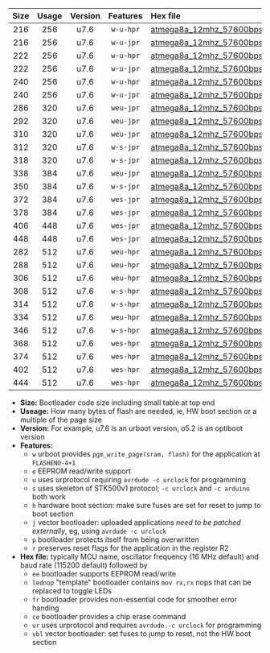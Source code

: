 |Size|Usage|Version|Features|Hex file|
|:-:|:-:|:-:|:-:|:--|
|216|256|u7.6|`w-u-hpr`|[atmega8a_12mhz_57600bps_ur.hex](https://raw.githubusercontent.com/stefanrueger/urboot/main//atmega8a_12mhz_57600bps_ur.hex)|
|216|256|u7.6|`w-u-jpr`|[atmega8a_12mhz_57600bps_ur_vbl.hex](https://raw.githubusercontent.com/stefanrueger/urboot/main//atmega8a_12mhz_57600bps_ur_vbl.hex)|
|222|256|u7.6|`w-u-hpr`|[atmega8a_12mhz_57600bps_lednop_ur.hex](https://raw.githubusercontent.com/stefanrueger/urboot/main//atmega8a_12mhz_57600bps_lednop_ur.hex)|
|222|256|u7.6|`w-u-jpr`|[atmega8a_12mhz_57600bps_lednop_ur_vbl.hex](https://raw.githubusercontent.com/stefanrueger/urboot/main//atmega8a_12mhz_57600bps_lednop_ur_vbl.hex)|
|240|256|u7.6|`w-u-hpr`|[atmega8a_12mhz_57600bps_lednop_fr_ur.hex](https://raw.githubusercontent.com/stefanrueger/urboot/main//atmega8a_12mhz_57600bps_lednop_fr_ur.hex)|
|240|256|u7.6|`w-u-jpr`|[atmega8a_12mhz_57600bps_lednop_fr_ur_vbl.hex](https://raw.githubusercontent.com/stefanrueger/urboot/main//atmega8a_12mhz_57600bps_lednop_fr_ur_vbl.hex)|
|286|320|u7.6|`weu-jpr`|[atmega8a_12mhz_57600bps_ee_ur_vbl.hex](https://raw.githubusercontent.com/stefanrueger/urboot/main//atmega8a_12mhz_57600bps_ee_ur_vbl.hex)|
|292|320|u7.6|`weu-jpr`|[atmega8a_12mhz_57600bps_ee_lednop_ur_vbl.hex](https://raw.githubusercontent.com/stefanrueger/urboot/main//atmega8a_12mhz_57600bps_ee_lednop_ur_vbl.hex)|
|310|320|u7.6|`weu-jpr`|[atmega8a_12mhz_57600bps_ee_lednop_fr_ur_vbl.hex](https://raw.githubusercontent.com/stefanrueger/urboot/main//atmega8a_12mhz_57600bps_ee_lednop_fr_ur_vbl.hex)|
|312|320|u7.6|`w-s-jpr`|[atmega8a_12mhz_57600bps_vbl.hex](https://raw.githubusercontent.com/stefanrueger/urboot/main//atmega8a_12mhz_57600bps_vbl.hex)|
|318|320|u7.6|`w-s-jpr`|[atmega8a_12mhz_57600bps_lednop_vbl.hex](https://raw.githubusercontent.com/stefanrueger/urboot/main//atmega8a_12mhz_57600bps_lednop_vbl.hex)|
|338|384|u7.6|`weu-jpr`|[atmega8a_12mhz_57600bps_ee_lednop_fr_ce_ur_vbl.hex](https://raw.githubusercontent.com/stefanrueger/urboot/main//atmega8a_12mhz_57600bps_ee_lednop_fr_ce_ur_vbl.hex)|
|350|384|u7.6|`w-s-jpr`|[atmega8a_12mhz_57600bps_lednop_fr_vbl.hex](https://raw.githubusercontent.com/stefanrueger/urboot/main//atmega8a_12mhz_57600bps_lednop_fr_vbl.hex)|
|372|384|u7.6|`wes-jpr`|[atmega8a_12mhz_57600bps_ee_vbl.hex](https://raw.githubusercontent.com/stefanrueger/urboot/main//atmega8a_12mhz_57600bps_ee_vbl.hex)|
|378|384|u7.6|`wes-jpr`|[atmega8a_12mhz_57600bps_ee_lednop_vbl.hex](https://raw.githubusercontent.com/stefanrueger/urboot/main//atmega8a_12mhz_57600bps_ee_lednop_vbl.hex)|
|406|448|u7.6|`wes-jpr`|[atmega8a_12mhz_57600bps_ee_lednop_fr_vbl.hex](https://raw.githubusercontent.com/stefanrueger/urboot/main//atmega8a_12mhz_57600bps_ee_lednop_fr_vbl.hex)|
|448|448|u7.6|`wes-jpr`|[atmega8a_12mhz_57600bps_ee_lednop_fr_ce_vbl.hex](https://raw.githubusercontent.com/stefanrueger/urboot/main//atmega8a_12mhz_57600bps_ee_lednop_fr_ce_vbl.hex)|
|282|512|u7.6|`weu-hpr`|[atmega8a_12mhz_57600bps_ee_ur.hex](https://raw.githubusercontent.com/stefanrueger/urboot/main//atmega8a_12mhz_57600bps_ee_ur.hex)|
|288|512|u7.6|`weu-hpr`|[atmega8a_12mhz_57600bps_ee_lednop_ur.hex](https://raw.githubusercontent.com/stefanrueger/urboot/main//atmega8a_12mhz_57600bps_ee_lednop_ur.hex)|
|306|512|u7.6|`weu-hpr`|[atmega8a_12mhz_57600bps_ee_lednop_fr_ur.hex](https://raw.githubusercontent.com/stefanrueger/urboot/main//atmega8a_12mhz_57600bps_ee_lednop_fr_ur.hex)|
|308|512|u7.6|`w-s-hpr`|[atmega8a_12mhz_57600bps.hex](https://raw.githubusercontent.com/stefanrueger/urboot/main//atmega8a_12mhz_57600bps.hex)|
|314|512|u7.6|`w-s-hpr`|[atmega8a_12mhz_57600bps_lednop.hex](https://raw.githubusercontent.com/stefanrueger/urboot/main//atmega8a_12mhz_57600bps_lednop.hex)|
|334|512|u7.6|`weu-hpr`|[atmega8a_12mhz_57600bps_ee_lednop_fr_ce_ur.hex](https://raw.githubusercontent.com/stefanrueger/urboot/main//atmega8a_12mhz_57600bps_ee_lednop_fr_ce_ur.hex)|
|346|512|u7.6|`w-s-hpr`|[atmega8a_12mhz_57600bps_lednop_fr.hex](https://raw.githubusercontent.com/stefanrueger/urboot/main//atmega8a_12mhz_57600bps_lednop_fr.hex)|
|368|512|u7.6|`wes-hpr`|[atmega8a_12mhz_57600bps_ee.hex](https://raw.githubusercontent.com/stefanrueger/urboot/main//atmega8a_12mhz_57600bps_ee.hex)|
|374|512|u7.6|`wes-hpr`|[atmega8a_12mhz_57600bps_ee_lednop.hex](https://raw.githubusercontent.com/stefanrueger/urboot/main//atmega8a_12mhz_57600bps_ee_lednop.hex)|
|402|512|u7.6|`wes-hpr`|[atmega8a_12mhz_57600bps_ee_lednop_fr.hex](https://raw.githubusercontent.com/stefanrueger/urboot/main//atmega8a_12mhz_57600bps_ee_lednop_fr.hex)|
|444|512|u7.6|`wes-hpr`|[atmega8a_12mhz_57600bps_ee_lednop_fr_ce.hex](https://raw.githubusercontent.com/stefanrueger/urboot/main//atmega8a_12mhz_57600bps_ee_lednop_fr_ce.hex)|

- **Size:** Bootloader code size including small table at top end
- **Useage:** How many bytes of flash are needed, ie, HW boot section or a multiple of the page size
- **Version:** For example, u7.6 is an urboot version, o5.2 is an optiboot version
- **Features:**
  + `w` urboot provides `pgm_write_page(sram, flash)` for the application at `FLASHEND-4+1`
  + `e` EEPROM read/write support
  + `u` uses urprotocol requiring `avrdude -c urclock` for programming
  + `s` uses skeleton of STK500v1 protocol; `-c urclock` and `-c arduino` both work
  + `h` hardware boot section: make sure fuses are set for reset to jump to boot section
  + `j` vector bootloader: uploaded applications *need to be patched externally*, eg, using `avrdude -c urclock`
  + `p` bootloader protects itself from being overwritten
  + `r` preserves reset flags for the application in the register R2
- **Hex file:** typically MCU name, oscillator frequency (16 MHz default) and baud rate (115200 default) followed by
  + `ee` bootloader supports EEPROM read/write
  + `lednop` "template" bootloader contains `mov rx,rx` nops that can be replaced to toggle LEDs
  + `fr` bootloader provides non-essential code for smoother error handing
  + `ce` bootloader provides a chip erase command
  + `ur` uses urprotocol and requires `avrdude -c urclock` for programming
  + `vbl` vector bootloader: set fuses to jump to reset, not the HW boot section
